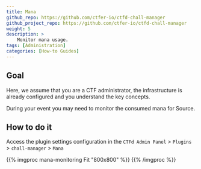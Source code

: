 ```yaml
---
title: Mana
github_repo: https://github.com/ctfer-io/ctfd-chall-manager
github_project_repo: https://github.com/ctfer-io/ctfd-chall-manager
weight: 5
description: >
    Monitor mana usage.
tags: [Administration]
categories: [How-to Guides]
---
```


## Goal 
Here, we assume that you are a CTF administrator, the infrastructure is already configured and you understand the key concepts.

During your event you may need to monitor the consumed mana for Source.

## How to do it 
Access the plugin settings configuration in the `CTFd Admin Panel` > `Plugins` > `chall-manager` > `Mana`

{{% imgproc mana-monitoring Fit "800x800" %}}
{{% /imgproc %}}

